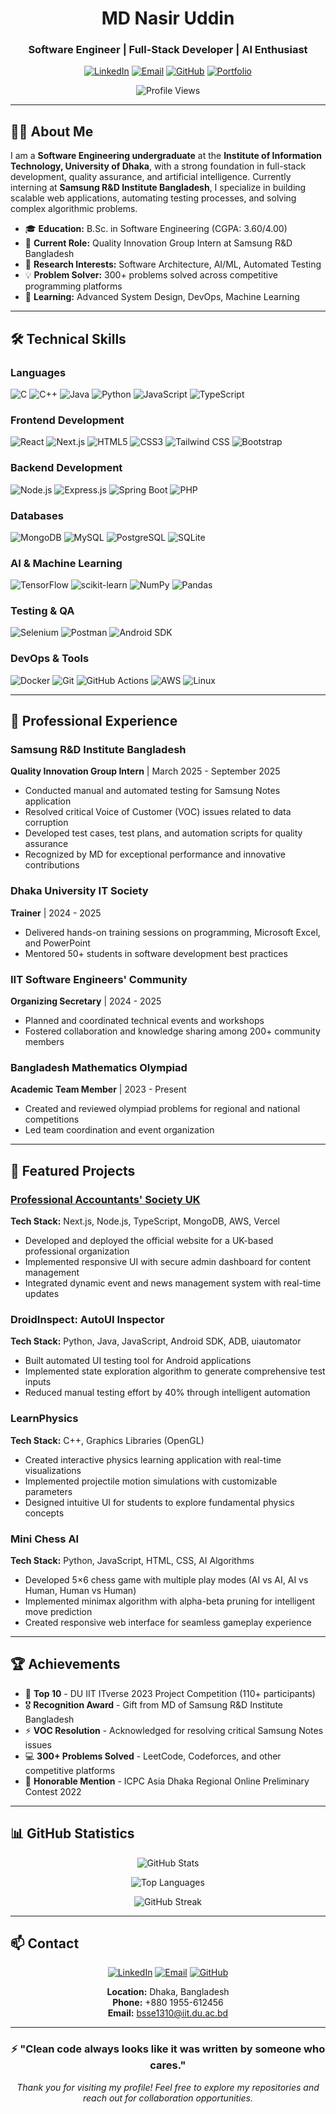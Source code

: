 <div align="center">

# MD Nasir Uddin

### Software Engineer | Full-Stack Developer | AI Enthusiast

[![LinkedIn](https://img.shields.io/badge/LinkedIn-0077B5?style=flat&logo=linkedin&logoColor=white)](https://linkedin.com/in/nasir-uddin)
[![Email](https://img.shields.io/badge/Email-D14836?style=flat&logo=gmail&logoColor=white)](mailto:bsse1310@iit.du.ac.bd)
[![GitHub](https://img.shields.io/badge/GitHub-181717?style=flat&logo=github&logoColor=white)](https://github.com/nasir-1310)
[![Portfolio](https://img.shields.io/badge/Portfolio-0E75B6?style=flat&logo=google-chrome&logoColor=white)](https://yourportfolio.com)

![Profile Views](https://komarev.com/ghpvc/?username=nasir-1310&color=0e75b6&style=flat)

</div>

---

## 👨‍💻 About Me

I am a **Software Engineering undergraduate** at the **Institute of Information Technology, University of Dhaka**, with a strong foundation in full-stack development, quality assurance, and artificial intelligence. Currently interning at **Samsung R&D Institute Bangladesh**, I specialize in building scalable web applications, automating testing processes, and solving complex algorithmic problems.

- 🎓 **Education:** B.Sc. in Software Engineering (CGPA: 3.60/4.00)
- 💼 **Current Role:** Quality Innovation Group Intern at Samsung R&D Bangladesh
- 🔬 **Research Interests:** Software Architecture, AI/ML, Automated Testing
- 💡 **Problem Solver:** 300+ problems solved across competitive programming platforms
- 🌱 **Learning:** Advanced System Design, DevOps, Machine Learning

---

## 🛠️ Technical Skills

### Languages
![C](https://img.shields.io/badge/C-00599C?style=flat&logo=c&logoColor=white)
![C++](https://img.shields.io/badge/C++-00599C?style=flat&logo=cplusplus&logoColor=white)
![Java](https://img.shields.io/badge/Java-ED8B00?style=flat&logo=openjdk&logoColor=white)
![Python](https://img.shields.io/badge/Python-3776AB?style=flat&logo=python&logoColor=white)
![JavaScript](https://img.shields.io/badge/JavaScript-F7DF1E?style=flat&logo=javascript&logoColor=black)
![TypeScript](https://img.shields.io/badge/TypeScript-007ACC?style=flat&logo=typescript&logoColor=white)

### Frontend Development
![React](https://img.shields.io/badge/React-20232A?style=flat&logo=react&logoColor=61DAFB)
![Next.js](https://img.shields.io/badge/Next.js-000000?style=flat&logo=nextdotjs&logoColor=white)
![HTML5](https://img.shields.io/badge/HTML5-E34F26?style=flat&logo=html5&logoColor=white)
![CSS3](https://img.shields.io/badge/CSS3-1572B6?style=flat&logo=css3&logoColor=white)
![Tailwind CSS](https://img.shields.io/badge/Tailwind_CSS-38B2AC?style=flat&logo=tailwind-css&logoColor=white)
![Bootstrap](https://img.shields.io/badge/Bootstrap-563D7C?style=flat&logo=bootstrap&logoColor=white)

### Backend Development
![Node.js](https://img.shields.io/badge/Node.js-339933?style=flat&logo=nodedotjs&logoColor=white)
![Express.js](https://img.shields.io/badge/Express.js-000000?style=flat&logo=express&logoColor=white)
![Spring Boot](https://img.shields.io/badge/Spring_Boot-6DB33F?style=flat&logo=spring-boot&logoColor=white)
![PHP](https://img.shields.io/badge/PHP-777BB4?style=flat&logo=php&logoColor=white)

### Databases
![MongoDB](https://img.shields.io/badge/MongoDB-4EA94B?style=flat&logo=mongodb&logoColor=white)
![MySQL](https://img.shields.io/badge/MySQL-005C84?style=flat&logo=mysql&logoColor=white)
![PostgreSQL](https://img.shields.io/badge/PostgreSQL-316192?style=flat&logo=postgresql&logoColor=white)
![SQLite](https://img.shields.io/badge/SQLite-07405E?style=flat&logo=sqlite&logoColor=white)

### AI & Machine Learning
![TensorFlow](https://img.shields.io/badge/TensorFlow-FF6F00?style=flat&logo=tensorflow&logoColor=white)
![scikit-learn](https://img.shields.io/badge/scikit--learn-F7931E?style=flat&logo=scikit-learn&logoColor=white)
![NumPy](https://img.shields.io/badge/NumPy-013243?style=flat&logo=numpy&logoColor=white)
![Pandas](https://img.shields.io/badge/Pandas-150458?style=flat&logo=pandas&logoColor=white)

### Testing & QA
![Selenium](https://img.shields.io/badge/Selenium-43B02A?style=flat&logo=selenium&logoColor=white)
![Postman](https://img.shields.io/badge/Postman-FF6C37?style=flat&logo=postman&logoColor=white)
![Android SDK](https://img.shields.io/badge/Android_SDK-3DDC84?style=flat&logo=android&logoColor=white)

### DevOps & Tools
![Docker](https://img.shields.io/badge/Docker-2496ED?style=flat&logo=docker&logoColor=white)
![Git](https://img.shields.io/badge/Git-F05032?style=flat&logo=git&logoColor=white)
![GitHub Actions](https://img.shields.io/badge/GitHub_Actions-2088FF?style=flat&logo=github-actions&logoColor=white)
![AWS](https://img.shields.io/badge/AWS-232F3E?style=flat&logo=amazon-aws&logoColor=white)
![Linux](https://img.shields.io/badge/Linux-FCC624?style=flat&logo=linux&logoColor=black)

---

## 💼 Professional Experience

### Samsung R&D Institute Bangladesh
**Quality Innovation Group Intern** | March 2025 - September 2025
- Conducted manual and automated testing for Samsung Notes application
- Resolved critical Voice of Customer (VOC) issues related to data corruption
- Developed test cases, test plans, and automation scripts for quality assurance
- Recognized by MD for exceptional performance and innovative contributions

### Dhaka University IT Society
**Trainer** | 2024 - 2025
- Delivered hands-on training sessions on programming, Microsoft Excel, and PowerPoint
- Mentored 50+ students in software development best practices

### IIT Software Engineers' Community
**Organizing Secretary** | 2024 - 2025
- Planned and coordinated technical events and workshops
- Fostered collaboration and knowledge sharing among 200+ community members

### Bangladesh Mathematics Olympiad
**Academic Team Member** | 2023 - Present
- Created and reviewed olympiad problems for regional and national competitions
- Led team coordination and event organization

---

## 🚀 Featured Projects

### [Professional Accountants' Society UK](https://www.accountantssociety.org/)
**Tech Stack:** Next.js, Node.js, TypeScript, MongoDB, AWS, Vercel
- Developed and deployed the official website for a UK-based professional organization
- Implemented responsive UI with secure admin dashboard for content management
- Integrated dynamic event and news management system with real-time updates

### DroidInspect: AutoUI Inspector
**Tech Stack:** Python, Java, JavaScript, Android SDK, ADB, uiautomator
- Built automated UI testing tool for Android applications
- Implemented state exploration algorithm to generate comprehensive test inputs
- Reduced manual testing effort by 40% through intelligent automation

### LearnPhysics
**Tech Stack:** C++, Graphics Libraries (OpenGL)
- Created interactive physics learning application with real-time visualizations
- Implemented projectile motion simulations with customizable parameters
- Designed intuitive UI for students to explore fundamental physics concepts

### Mini Chess AI
**Tech Stack:** Python, JavaScript, HTML, CSS, AI Algorithms
- Developed 5×6 chess game with multiple play modes (AI vs AI, AI vs Human, Human vs Human)
- Implemented minimax algorithm with alpha-beta pruning for intelligent move prediction
- Created responsive web interface for seamless gameplay experience

---

## 🏆 Achievements

- 🥇 **Top 10** - DU IIT ITverse 2023 Project Competition (110+ participants)
- 🎖️ **Recognition Award** - Gift from MD of Samsung R&D Institute Bangladesh
- ⚡ **VOC Resolution** - Acknowledged for resolving critical Samsung Notes issues
- 💻 **300+ Problems Solved** - LeetCode, Codeforces, and other competitive platforms
- 🏅 **Honorable Mention** - ICPC Asia Dhaka Regional Online Preliminary Contest 2022

---

## 📊 GitHub Statistics

<div align="center">

![GitHub Stats](https://github-readme-stats.vercel.app/api?username=nasir-1310&show_icons=true&theme=radical&hide_border=true&count_private=true)

![Top Languages](https://github-readme-stats.vercel.app/api/top-langs/?username=nasir-1310&layout=compact&theme=radical&hide_border=true)

![GitHub Streak](https://github-readme-streak-stats.herokuapp.com/?user=nasir-1310&theme=radical&hide_border=true)

</div>

---

## 📫 Contact

<div align="center">

[![LinkedIn](https://img.shields.io/badge/LinkedIn-Connect-0077B5?style=for-the-badge&logo=linkedin&logoColor=white)](https://linkedin.com/in/nasir-uddin)
[![Email](https://img.shields.io/badge/Email-Contact-D14836?style=for-the-badge&logo=gmail&logoColor=white)](mailto:bsse1310@iit.du.ac.bd)
[![GitHub](https://img.shields.io/badge/GitHub-Follow-181717?style=for-the-badge&logo=github&logoColor=white)](https://github.com/nasir-1310)

**Location:** Dhaka, Bangladesh  
**Phone:** +880 1955-612456  
**Email:** bsse1310@iit.du.ac.bd

</div>

---

<div align="center">

### ⚡ "Clean code always looks like it was written by someone who cares."

*Thank you for visiting my profile! Feel free to explore my repositories and reach out for collaboration opportunities.*

</div>
